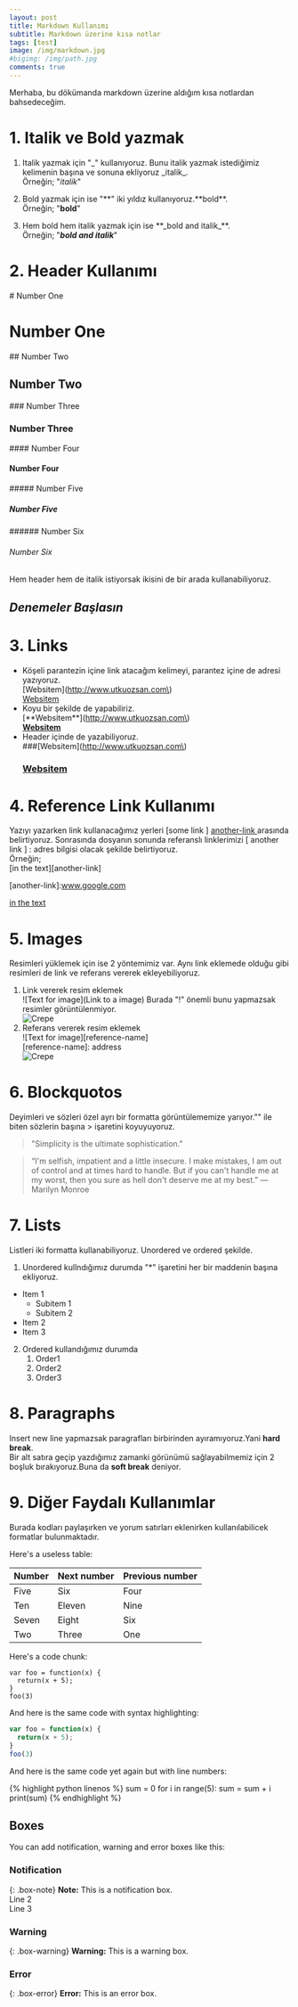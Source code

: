 ```yaml
---
layout: post
title: Markdown Kullanımı
subtitle: Markdown üzerine kısa notlar
tags: [test]
image: /img/markdown.jpg
#bigimg: /img/path.jpg
comments: true
---
```


Merhaba,
  bu dökümanda markdown üzerine aldığım kısa notlardan bahsedeceğim.

# 1. Italik ve Bold yazmak

1. Italik yazmak için "_" kullanıyoruz.  Bunu italik yazmak istediğimiz kelimenin başına ve sonuna ekliyoruz  \_italik\_.  
  Örneğin; "_italik_" 

2. Bold yazmak için ise "**" iki yıldız kullanıyoruz.\*\*bold\*\*.  
Örneğin; "**bold**"

3. Hem bold hem italik yazmak için ise \*\*\_bold and italik_\*\*.  
Örneğin; "**_bold and italik_**"

# 2. Header Kullanımı

\# Number One  
# Number One   
\#\# Number Two
## Number Two
\#\#\# Number Three
### Number Three
\#\#\#\# Number Four
#### Number Four
\#\#\#\#\# Number Five
##### Number Five
\#\#\#\#\#\# Number Six
###### Number Six

Hem header hem de italik istiyorsak ikisini de bir arada kullanabiliyoruz.

## _Denemeler Başlasın_

# 3. Links  
* Köşeli parantezin içine link atacağım kelimeyi, parantez içine de adresi yazıyoruz.  
\[Websitem\]\(http://www.utkuozsan.com\)  
[Websitem](http://www.utkuozsan.com)
* Koyu bir şekilde de yapabiliriz.  
\[\*\*Websitem\*\*\]\(http://www.utkuozsan.com\)  
[**Websitem**](http://www.utkuozsan.com)
* Header içinde de yazabiliyoruz.  
\#\#\#\[Websitem\]\(http://www.utkuozsan.com\)
  ### [Websitem](http://www.utkuozsan.com)

# 4. Reference Link Kullanımı
Yazıyı yazarken link kullanacağımız yerleri [some link ] [ another-link ] arasında belirtiyoruz. Sonrasında dosyanın sonunda referanslı linklerimizi [ another link ] : adres bilgisi olacak şekilde belirtiyoruz.  
Örneğin;  
\[in the text\]\[another-link\]

\[another-link\]:www.google.com

[in the text][another-link]

[another-link]:www.google.com

# 5. Images  
Resimleri yüklemek için ise 2 yöntemimiz var. Aynı link eklemede olduğu gibi resimleri de link ve referans vererek ekleyebiliyoruz.  
 1. Link vererek resim eklemek  
   \!\[Text for image\]\(Link to a image\) Burada "!" önemli bunu yapmazsak resimler görüntülenmiyor.  
   ![Crepe](https://s3-media3.fl.yelpcdn.com/bphoto/cQ1Yoa75m2yUFFbY2xwuqw/348s.jpg)
 2. Referans vererek resim eklemek  
   \!\[Text for image\]\[reference-name\]  
   \[reference-name\]: address    
   ![Crepe][Photo-1]  
   
   [Photo-1]:https://s3-media3.fl.yelpcdn.com/bphoto/cQ1Yoa75m2yUFFbY2xwuqw/348s.jpg
   
# 6. Blockquotos  
  Deyimleri ve sözleri özel ayrı bir formatta görüntülememize yarıyor."" ile biten sözlerin başına > işaretini koyuyuyoruz.
  >"Simplicity is the ultimate sophistication."
  
  >“I'm selfish, impatient and a little insecure. I make mistakes, I am out of control and at times hard to handle. But if you can't handle me at my worst, then you sure as hell don't deserve me at my best.” 
― Marilyn Monroe

# 7. Lists  
Listleri iki formatta kullanabiliyoruz. Unordered ve ordered şekilde.  
1. Unordered kullndığımız durumda "\*" işaretini her bir maddenin başına ekliyoruz.  
 * Item 1
    * Subitem 1
    * Subitem 2
 * Item 2 
 * Item 3  
2. Ordered kullandığımız durumda  
    1. Order1
    2. Order2
    3. Order3
 
# 8. Paragraphs  
Insert new line yapmazsak paragrafları birbirinden ayıramıyoruz.Yani **hard break**.  
Bir alt satıra geçip yazdığımız zamanki görünümü sağlayabilmemiz için 2 boşluk bırakıyoruz.Buna da **soft break** deniyor.

# 9. Diğer Faydalı Kullanımlar  
Burada kodları paylaşırken ve yorum satırları eklenirken kullanılabilicek formatlar bulunmaktadır.  

Here's a useless table:

| Number | Next number | Previous number |
| :------ |:--- | :--- |
| Five | Six | Four |
| Ten | Eleven | Nine |
| Seven | Eight | Six |
| Two | Three | One |

Here's a code chunk:

~~~
var foo = function(x) {
  return(x + 5);
}
foo(3)
~~~

And here is the same code with syntax highlighting:

```javascript
var foo = function(x) {
  return(x + 5);
}
foo(3)
```

And here is the same code yet again but with line numbers:

{% highlight python linenos %}
sum = 0
for i in range(5):
  sum = sum + i
print(sum)
{% endhighlight %}

## Boxes
You can add notification, warning and error boxes like this:

### Notification

{: .box-note}
**Note:** This is a notification box.  
Line 2  
Line 3

### Warning

{: .box-warning}
**Warning:** This is a warning box.

### Error

{: .box-error}
**Error:** This is an error box.


